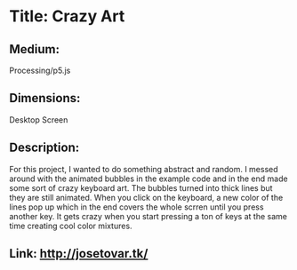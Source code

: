 # Title: Crazy Art

## Medium:
Processing/p5.js

## Dimensions:
Desktop Screen

## Description:

For this project, I wanted to do something abstract and random. I messed around with the animated bubbles in the example code and in the end made some sort of crazy keyboard art. The bubbles turned into thick lines but they are still animated. When you click on the keyboard, a new color of the lines pop up which in the end covers the whole scrren until you press another key. It gets crazy when you start pressing a ton of keys at the same time creating cool color mixtures.

## Link: http://josetovar.tk/
